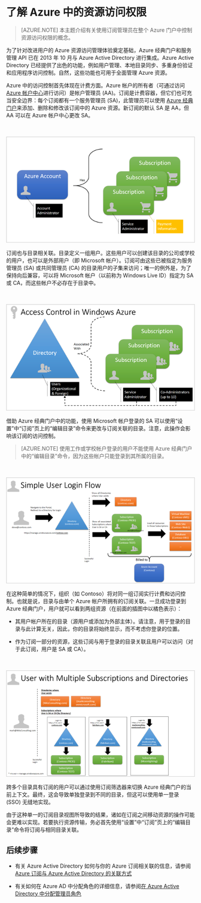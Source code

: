 <properties 
        pageTitle="了解 Azure 中的资源访问权限 | Azure" 
        description="本主题介绍有关使用订阅管理员在整个 Azure 门户中控制资源访问权限的概念。" 
        services="active-directory" 
        documentationCenter="" 
        authors="markusvi" 
        manager="stevenpo" 
        editor=""/>

<tags 
	ms.service="active-directory" 
	ms.date="02/11/2016"
        wacn.date="05/11/2016"/>


# 了解 Azure 中的资源访问权限


> [AZURE.NOTE] 本主题介绍有关使用订阅管理员在整个 Azure 门户中控制资源访问权限的概念。

为了针对改进用户的 Azure 资源访问管理体验奠定基础，Azure 经典门户和服务管理 API 已在 2013 年 10 月与 Azure Active Directory 进行集成。Azure Active Directory 已经提供了出色的功能，例如用户管理、本地目录同步、多重身份验证和应用程序访问控制。自然，这些功能也可用于全面管理 Azure 资源。

Azure 中的访问控制首先体现在计费方面。Azure 帐户的所有者（可通过访问 [Azure 帐户中心](https://account.windowsazure.com/subscriptions)进行访问）是帐户管理员 (AA)。订阅是计费容器，但它们也可充当安全边界：每个订阅都有一个服务管理员 (SA)，此管理员可以使用 [Azure 经典门户](https://manage.windowsazure.cn/)来添加、删除和修改该订阅中的 Azure 资源。新订阅的默认 SA 是 AA，但 AA 可以在 Azure 帐户中心更改 SA。

<br><br>![Azure 帐户][1]

订阅也与目录相关联。目录定义一组用户。这些用户可以创建该目录的公司或学校的用户，也可以是外部用户（即 Microsoft 帐户）。订阅可由这些已被指定为服务管理员 (SA) 或共同管理员 (CA) 的目录用户的子集来访问；唯一的例外是，为了保持向后兼容，可以将 Microsoft 帐户（以前称为 Windows Live ID）指定为 SA 或 CA，而这些帐户不必存在于目录中。

<br><br>![Azure 中的访问控制][2]


借助 Azure 经典门户中的功能，使用 Microsoft 帐户登录的 SA 可以使用“设置”中“订阅”页上的“编辑目录”命令来更改与订阅关联的目录。注意，此操作会影响该订阅的访问控制。



> [AZURE.NOTE] 使用工作或学校帐户登录的用户不能使用 Azure 经典门户中的“编辑目录”命令，因为这些帐户只能登录到其所属的目录。

<br><br>![简单用户登录流程][3]

在这种简单的情况下，组织（如 Contoso）将对同一组订阅实行计费和访问控制。也就是说，目录与由单个 Azure 帐户所拥有的订阅关联。一旦成功登录到 Azure 经典门户，用户就可以看到两组资源（在前面的插图中以橘色表示）：


- 其用户帐户所在的目录（源用户或添加为外部主体）。请注意，用于登录的目录与此计算无关，因此，你的目录将始终显示，而不考虑你登录的位置。

- 作为订阅一部分的资源，这些订阅与用于登录的目录关联且用户可以访问（对于此订阅，用户是 SA 或 CA）。


<br><br>![具有多个订阅和目录的用户][4]


跨多个目录具有订阅的用户可以通过使用订阅筛选器来切换 Azure 经典门户的当前上下文。最终，这会导致单独登录到不同的目录，但这可以使用单一登录 (SSO) 无缝地实现。

由于这种单一的订阅目录视图所导致的结果，诸如在订阅之间移动资源的操作可能会更难以实现。若要执行资源传输，务必首先使用“设置”中“订阅”页上的“编辑目录”命令将订阅与相同目录关联。

## 后续步骤


- 有关 Azure Active Directory 如何与你的 Azure 订阅相关联的信息，请参阅 [Azure 订阅与 Azure Active Directory 的关联方式](/documentation/articles/active-directory-how-subscriptions-associated-directory)

- 有关如何在 Azure AD 中分配角色的详细信息，请参阅[在 Azure Active Directory 中分配管理员角色](/documentation/articles/active-directory-assign-admin-roles)



<!--Image references-->
[1]: ./media/active-directory-understanding-resource-access/IC707931.png
[2]: ./media/active-directory-understanding-resource-access/IC707932.png
[3]: ./media/active-directory-understanding-resource-access/IC707933.png
[4]: ./media/active-directory-understanding-resource-access/IC707934.png
<!---HONumber=Mooncake_0516_2016-->
